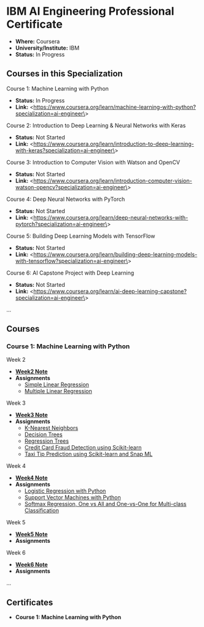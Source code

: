 # IBM AI Engineering Professional Certificate

* **Where:** Coursera
* **University/Institute:** IBM
* **Status:** In Progress

## Courses in this Specialization

Course 1: Machine Learning with Python

* **Status:** In Progress
* **Link:** \<<https://www.coursera.org/learn/machine-learning-with-python?specialization=ai-engineer\>>

Course 2: Introduction to Deep Learning & Neural Networks with Keras

* **Status:** Not Started
* **Link:** \<<https://www.coursera.org/learn/introduction-to-deep-learning-with-keras?specialization=ai-engineer\>>

Course 3: Introduction to Computer Vision with Watson and OpenCV

* **Status:** Not Started
* **Link:** \<<https://www.coursera.org/learn/introduction-computer-vision-watson-opencv?specialization=ai-engineer\>>

Course 4: Deep Neural Networks with PyTorch

* **Status:** Not Started
* **Link:** \<<https://www.coursera.org/learn/deep-neural-networks-with-pytorch?specialization=ai-engineer\>>

Course 5: Building Deep Learning Models with TensorFlow

* **Status:** Not Started
* **Link:** \<<https://www.coursera.org/learn/building-deep-learning-models-with-tensorflow?specialization=ai-engineer\>>

Course 6: AI Capstone Project with Deep Learning

* **Status:** Not Started
* **Link:** \<<https://www.coursera.org/learn/ai-deep-learning-capstone?specialization=ai-engineer\>>

...

## Courses

### Course 1: Machine Learning with Python

Week 2

* [**Week2 Note**](L1\W2\Week2.md)
* **Assignments**
  * [Simple Linear Regression](L1\W2\ML0101EN-Reg-Simple-Linear-Regression-Co2.ipynb)
  * [Multiple Linear Regression](L1\W2\ML0101EN-Reg-Mulitple-Linear-Regression-Co2.ipynb)

Week 3

* [**Week3 Note**](L1\W3\Week3.md)
* **Assignments**
  * [K-Nearest Neighbors](L1\W3\ML0101EN-Clas-K-Nearest-neighbors-CustCat.ipynb)
  * [Decision Trees](L1\W3\ML0101EN-Clas-Decision-Trees-drug.ipynb)
  * [Regression Trees](L1\W3\Regression_Trees.ipynb)
  * [Credit Card Fraud Detection using Scikit-learn](L1\W3\classification_tree_svm.ipynb)
  * [Taxi Tip Prediction using Scikit-learn and Snap ML](L1\W3\Regression_Trees_SnapML.ipynb)

Week 4

* [**Week4 Note**](L1\W4\Week4.md)
* **Assignments**
  * [Logistic Regression with Python](L1\W4\ML0101EN-Clas-Logistic-Reg-churn.ipynb)
  * [Support Vector Machines with Python](L1\W4\ML0101EN-Clas-SVM-cancer-prediction.ipynb)
  * [Softmax Regression, One vs All and One-vs-One for Multi-class Classification](L1\W4\Multi-class_Classification.ipynb)

Week 5

* [**Week5 Note**](L1\W5\Week5.md)
* **Assignments**

Week 6

* [**Week6 Note**](L1\W6\Week6.md)
* **Assignments**

...

## Certificates

* **Course 1: Machine Learning with Python**
